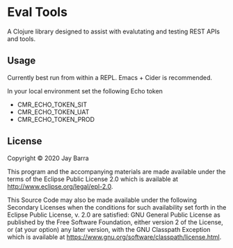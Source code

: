 # Eval Tools

A Clojure library designed to assist with evalutating and testing REST
APIs and tools.

## Usage

Currently best run from within a REPL. Emacs + Cider is recommended.

In your local environment set the following Echo token

* CMR_ECHO_TOKEN_SIT
* CMR_ECHO_TOKEN_UAT
* CMR_ECHO_TOKEN_PROD

## License

Copyright © 2020 Jay Barra

This program and the accompanying materials are made available under the
terms of the Eclipse Public License 2.0 which is available at
http://www.eclipse.org/legal/epl-2.0.

This Source Code may also be made available under the following Secondary
Licenses when the conditions for such availability set forth in the Eclipse
Public License, v. 2.0 are satisfied: GNU General Public License as published by
the Free Software Foundation, either version 2 of the License, or (at your
option) any later version, with the GNU Classpath Exception which is available
at https://www.gnu.org/software/classpath/license.html.
